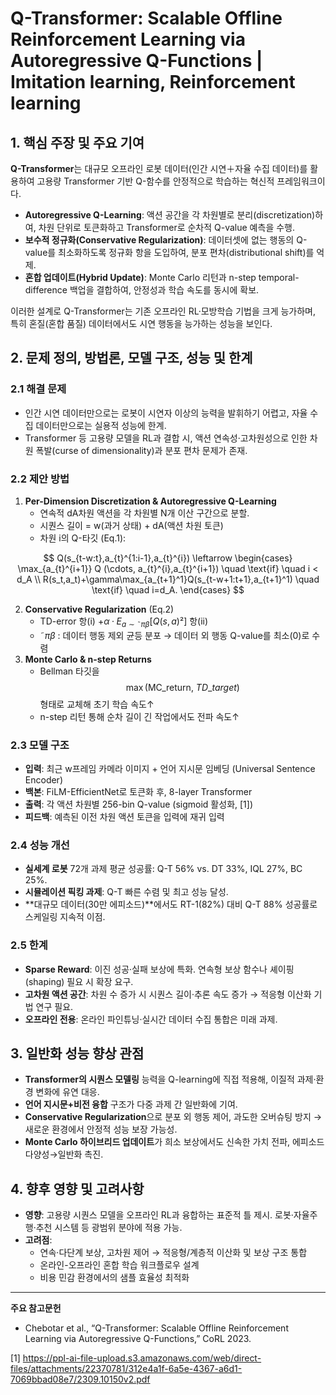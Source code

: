 # Q-Transformer: Scalable Offline Reinforcement Learning via Autoregressive Q-Functions | Imitation learning,  Reinforcement learning

## 1. 핵심 주장 및 주요 기여  
**Q-Transformer**는 대규모 오프라인 로봇 데이터(인간 시연＋자율 수집 데이터)를 활용하여 고용량 Transformer 기반 Q-함수를 안정적으로 학습하는 혁신적 프레임워크이다.  
- **Autoregressive Q-Learning**: 액션 공간을 각 차원별로 분리(discretization)하여, 차원 단위로 토큰화하고 Transformer로 순차적 Q-value 예측을 수행.  
- **보수적 정규화(Conservative Regularization)**: 데이터셋에 없는 행동의 Q-value를 최소화하도록 정규화 항을 도입하여, 분포 편차(distributional shift)를 억제.  
- **혼합 업데이트(Hybrid Update)**: Monte Carlo 리턴과 n-step temporal-difference 백업을 결합하여, 안정성과 학습 속도를 동시에 확보.  

이러한 설계로 Q-Transformer는 기존 오프라인 RL·모방학습 기법을 크게 능가하며, 특히 혼질(혼합 품질) 데이터에서도 시연 행동을 능가하는 성능을 보인다.

## 2. 문제 정의, 방법론, 모델 구조, 성능 및 한계

### 2.1 해결 문제  
- 인간 시연 데이터만으로는 로봇이 시연자 이상의 능력을 발휘하기 어렵고, 자율 수집 데이터만으로는 실용적 성능에 한계.  
- Transformer 등 고용량 모델을 RL과 결합 시, 액션 연속성·고차원성으로 인한 차원 폭발(curse of dimensionality)과 분포 편차 문제가 존재.

### 2.2 제안 방법  
1) **Per-Dimension Discretization & Autoregressive Q-Learning**  
   - 연속적 dA차원 액션을 각 차원별 N개 이산 구간으로 분할.  
   - 시퀀스 길이 = w(과거 상태) + dA(액션 차원 토큰)  
   - 차원 i의 Q-타깃 (Eq.1):  

$$
Q(s_{t-w:t},a_{t}^{1:i-1},a_{t}^{i}) \leftarrow \begin{cases} \max_{a_{t}^{i+1}} Q (\cdots, a_{t}^{i},a_{t}^{i+1}) \quad \text{if} \quad i < d_A \\
R(s_t,a_t)+\gamma\max_{a_{t+1}^1}Q(s_{t-w+1:t+1},a_{t+1}^1) \quad \text{if} \quad i=d_A. \end{cases}
$$

2) **Conservative Regularization** (Eq.2)  
   - TD-error 항(i) $+ α·E_{a∼˜πβ}[Q(s,a)²]$ 항(ii)  
   - $˜πβ$ : 데이터 행동 제외 균등 분포 → 데이터 외 행동 Q-value를 최소(0)로 수렴
3) **Monte Carlo & n-step Returns**  
   - Bellman 타깃을 $$\max(\mathrm{MC\_{return}},\ TD\_{target})$$ 형태로 교체해 초기 학습 속도↑  
   - n-step 리턴 통해 순차 길이 긴 작업에서도 전파 속도↑

### 2.3 모델 구조  
- **입력**: 최근 w프레임 카메라 이미지 + 언어 지시문 임베딩 (Universal Sentence Encoder)  
- **백본**: FiLM-EfficientNet로 토큰화 후, 8-layer Transformer  
- **출력**: 각 액션 차원별 256-bin Q-value (sigmoid 활성화, [1])  
- **피드백**: 예측된 이전 차원 액션 토큰을 입력에 재귀 입력

### 2.4 성능 개선  
- **실세계 로봇** 72개 과제 평균 성공률: Q-T 56% vs. DT 33%, IQL 27%, BC 25%.  
- **시뮬레이션 픽킹 과제**: Q-T 빠른 수렴 및 최고 성능 달성.  
- **대규모 데이터(30만 에피소드)**에서도 RT-1(82%) 대비 Q-T 88% 성공률로 스케일링 지속적 이점.

### 2.5 한계  
- **Sparse Reward**: 이진 성공·실패 보상에 특화. 연속형 보상 함수나 셰이핑(shaping) 필요 시 확장 요구.  
- **고차원 액션 공간**: 차원 수 증가 시 시퀀스 길이·추론 속도 증가 → 적응형 이산화 기법 연구 필요.  
- **오프라인 전용**: 온라인 파인튜닝·실시간 데이터 수집 통합은 미래 과제.

## 3. 일반화 성능 향상 관점  
- **Transformer의 시퀀스 모델링** 능력을 Q-learning에 직접 적용해, 이질적 과제·환경 변화에 유연 대응.  
- **언어 지시문+비전 융합** 구조가 다중 과제 간 일반화에 기여.  
- **Conservative Regularization**으로 분포 외 행동 제어, 과도한 오버슈팅 방지 → 새로운 환경에서 안정적 성능 보장 가능성.  
- **Monte Carlo 하이브리드 업데이트**가 희소 보상에서도 신속한 가치 전파, 에피소드 다양성→일반화 촉진.

## 4. 향후 영향 및 고려사항  
- **영향**: 고용량 시퀀스 모델을 오프라인 RL과 융합하는 표준적 틀 제시. 로봇·자율주행·추천 시스템 등 광범위 분야에 적용 가능.  
- **고려점**:  
  - 연속·다단계 보상, 고차원 제어 → 적응형/계층적 이산화 및 보상 구조 통합  
  - 온라인-오프라인 혼합 학습 워크플로우 설계  
  - 비용 민감 환경에서의 샘플 효율성 최적화  

---  
**주요 참고문헌**  
- Chebotar et al., “Q-Transformer: Scalable Offline Reinforcement Learning via Autoregressive Q-Functions,” CoRL 2023.

[1] https://ppl-ai-file-upload.s3.amazonaws.com/web/direct-files/attachments/22370781/312e4a1f-6a5e-4367-a6d1-7069bbad08e7/2309.10150v2.pdf
